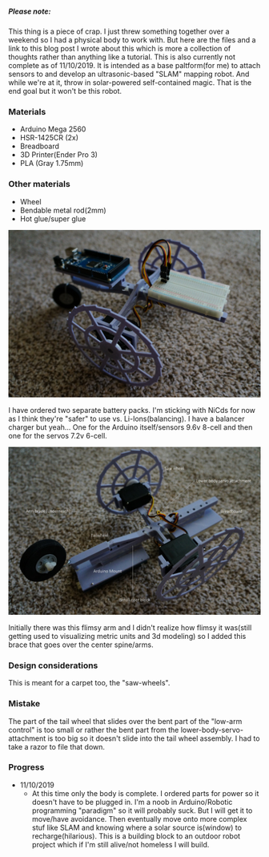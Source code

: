 ##### Please note:

This thing is a piece of crap. I just threw something together over a weekend so I had a physical body to work with. But here are the files and a link to this blog post I wrote about this which is more a collection of thoughts rather than anything like a tutorial. This is also currently not complete as of 11/10/2019. It is intended as a base paltform(for me) to attach sensors to and develop an ultrasonic-based "SLAM" mapping robot. And while we're at it, throw in solar-powered self-contained magic. That is the end goal but it won't be this robot.

### Materials
* Arduino Mega 2560
* HSR-1425CR (2x)
* Breadboard
* 3D Printer(Ender Pro 3)
* PLA (Gray 1.75mm)

### Other materials
* Wheel
* Bendable metal rod(2mm)
* Hot glue/super glue

![A taildragger robot platform with an Arduino Mega 2560](./images/DSC03190.JPG)

I have ordered two separate battery packs. I'm sticking with NiCds for now as I think they're "safer" to use vs. Li-Ions(balancing). I have a balancer charger but yeah... One for the Arduino itself/sensors 9.6v 8-cell and then one for the servos 7.2v 6-cell.

![Annotated parts](./images/parts-annotated.jpg)

Initially there was this flimsy arm and I didn't realize how flimsy it was(still getting used to visualizing metric units and 3d modeling) so I added this brace that goes over the center spine/arms.

### Design considerations
This is meant for a carpet too, the "saw-wheels".

### Mistake
The part of the tail wheel that slides over the bent part of the "low-arm control" is too small or rather the bent part from the lower-body-servo-attachment is too big so it doesn't slide into the tail wheel assembly. I had to take a razor to file that down.

### Progress
* 11/10/2019
  * At this time only the body is complete. I ordered parts for power so it doesn't have to be plugged in. I'm a noob in Arduino/Robotic programming "paradigm" so it will probably suck. But I will get it to move/have avoidance. Then eventually move onto more complex stuf like SLAM and knowing where a solar source is(window) to recharge(hilarious). This is a building block to an outdoor robot project which if I'm still alive/not homeless I will build.